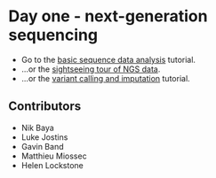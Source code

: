 # Day one - next-generation sequencing

* Go to the [basic sequence data analysis](basic_sequence_data_analysis/README.md) tutorial.
* ...or the [sightseeing tour of NGS data](guess_the_dataset/README.md).
* ...or the [variant calling and imputation](variant_calling_and_imputation/README.md) tutorial.

## Contributors

* Nik Baya
* Luke Jostins
* Gavin Band
* Matthieu Miossec
* Helen Lockstone
